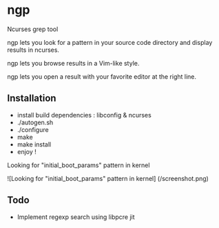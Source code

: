 ngp
===

Ncurses grep tool

ngp lets you look for a pattern in your source code directory and display results in ncurses.

ngp lets you browse results in a Vim-like style.

ngp lets you open a result with your favorite editor at the right line.

Installation
------------

- install build dependencies : libconfig & ncurses
- ./autogen.sh
- ./configure
- make
- make install
- enjoy !


Looking for "initial_boot_params" pattern in kernel

![Looking for "initial_boot_params" pattern in kernel] (/screenshot.png)

Todo
----

- Implement regexp search using libpcre jit
